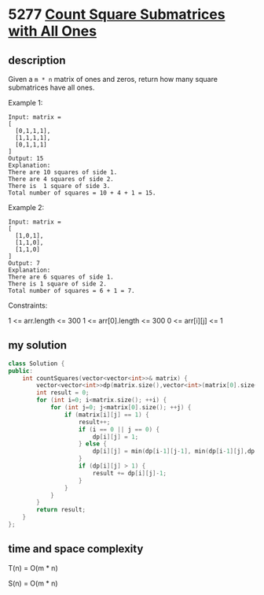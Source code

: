 # 5277 [Count Square Submatrices with All Ones](https://leetcode-cn.com/problems/count-square-submatrices-with-all-ones/)

## description

Given a `m * n` matrix of ones and zeros, return how many square submatrices have all ones.

Example 1:

```
Input: matrix =
[
  [0,1,1,1],
  [1,1,1,1],
  [0,1,1,1]
]
Output: 15
Explanation: 
There are 10 squares of side 1.
There are 4 squares of side 2.
There is  1 square of side 3.
Total number of squares = 10 + 4 + 1 = 15.
```

Example 2:

```
Input: matrix =
[
  [1,0,1],
  [1,1,0],
  [1,1,0]
]
Output: 7
Explanation: 
There are 6 squares of side 1.  
There is 1 square of side 2.
Total number of squares = 6 + 1 = 7.
```

Constraints:

1 <= arr.length <= 300
1 <= arr[0].length <= 300
0 <= arr[i][j] <= 1

## my solution

```c++
class Solution {
public:
    int countSquares(vector<vector<int>>& matrix) {
        vector<vector<int>>dp(matrix.size(),vector<int>(matrix[0].size(),0));
        int result = 0;
        for (int i=0; i<matrix.size(); ++i) {
            for (int j=0; j<matrix[0].size(); ++j) {
                if (matrix[i][j] == 1) {
                    result++;
                    if (i == 0 || j == 0) {
                        dp[i][j] = 1;
                    } else {
                        dp[i][j] = min(dp[i-1][j-1], min(dp[i-1][j],dp[i][j-1])) + 1;
                    }
                    if (dp[i][j] > 1) {
                        result += dp[i][j]-1;
                    }
                }
            }
        }
        return result;
    }
};
```

## time and space complexity

T(n) = O(m * n)

S(n) = O(m * n)

